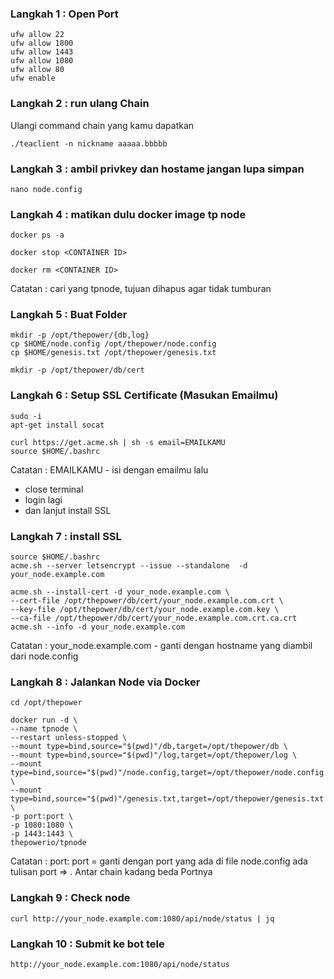 
### Langkah 1 : Open Port

```
ufw allow 22
ufw allow 1800
ufw allow 1443
ufw allow 1080
ufw allow 80
ufw enable
```

### Langkah 2 : run ulang Chain
Ulangi command chain yang kamu dapatkan
```
./teaclient -n nickname aaaaa.bbbbb
```

### Langkah 3 : ambil privkey dan hostame jangan lupa simpan
```
nano node.config
```

### Langkah 4 : matikan dulu docker image tp node
```
docker ps -a
```

```
docker stop <CONTAINER ID>
```

```
docker rm <CONTAINER ID>
```

Catatan : cari <CONTAINER ID> yang tpnode, tujuan dihapus agar tidak tumburan

### Langkah 5 : Buat Folder

```
mkdir -p /opt/thepower/{db,log}
cp $HOME/node.config /opt/thepower/node.config
cp $HOME/genesis.txt /opt/thepower/genesis.txt
```

```
mkdir -p /opt/thepower/db/cert
```

### Langkah 6 : Setup SSL Certificate (Masukan Emailmu)

```
sudo -i
apt-get install socat
```
```
curl https://get.acme.sh | sh -s email=EMAILKAMU
source $HOME/.bashrc
```

Catatan : EMAILKAMU - isi dengan emailmu lalu
- close terminal
- login lagi
- dan lanjut install SSL

### Langkah 7 : install SSL

```
source $HOME/.bashrc
acme.sh --server letsencrypt --issue --standalone  -d your_node.example.com
```

```
acme.sh --install-cert -d your_node.example.com \
--cert-file /opt/thepower/db/cert/your_node.example.com.crt \
--key-file /opt/thepower/db/cert/your_node.example.com.key \
--ca-file /opt/thepower/db/cert/your_node.example.com.crt.ca.crt
acme.sh --info -d your_node.example.com
```

Catatan : your_node.example.com - ganti dengan hostname yang diambil dari node.config

### Langkah 8 : Jalankan Node via Docker
```
cd /opt/thepower
```

```
docker run -d \
--name tpnode \
--restart unless-stopped \
--mount type=bind,source="$(pwd)"/db,target=/opt/thepower/db \
--mount type=bind,source="$(pwd)"/log,target=/opt/thepower/log \
--mount type=bind,source="$(pwd)"/node.config,target=/opt/thepower/node.config \
--mount type=bind,source="$(pwd)"/genesis.txt,target=/opt/thepower/genesis.txt \
-p port:port \
-p 1080:1080 \
-p 1443:1443 \
thepowerio/tpnode
```

Catatan : port: port = ganti dengan port yang ada di file node.config ada tulisan port => . Antar chain kadang beda Portnya

### Langkah 9 : Check node

```
curl http://your_node.example.com:1080/api/node/status | jq
```

### Langkah 10 : Submit ke bot tele

```
http://your_node.example.com:1080/api/node/status
```

